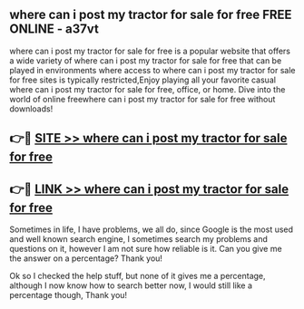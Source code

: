 ## where can i post my tractor for sale for free FREE ONLINE - a37vt

where can i post my tractor for sale for free is a popular website that offers a wide variety of where can i post my tractor for sale for free that can be played in environments where access to where can i post my tractor for sale for free sites is typically restricted,Enjoy playing all your favorite casual where can i post my tractor for sale for free, office, or home. Dive into the world of online freewhere can i post my tractor for sale for free without downloads!

## 👉🔴 [SITE >> where can i post my tractor for sale for free](http://news.freeplayer.one?title=where_can_i_post_my_tractor_for_sale_for_free&ref=FRRE)

## 👉🔴 [LINK >> where can i post my tractor for sale for free](http://news.freeplayer.one?title=where_can_i_post_my_tractor_for_sale_for_free&ref=FREE)

Sometimes in life, I have problems, we all do, since Google is the most used and well known search engine, I sometimes search my problems and questions on it, however I am not sure how reliable is it. Can you give me the answer on a percentage? Thank you!

Ok so I checked the help stuff, but none of it gives me a percentage, although I now know how to search better now, I would still like a percentage though, Thank you!